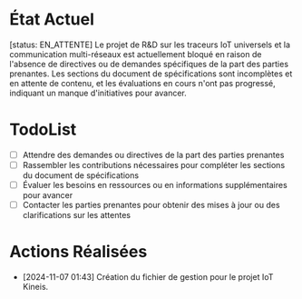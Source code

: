 # État Actuel
[status: EN_ATTENTE]
Le projet de R&D sur les traceurs IoT universels et la communication multi-réseaux est actuellement bloqué en raison de l'absence de directives ou de demandes spécifiques de la part des parties prenantes. Les sections du document de spécifications sont incomplètes et en attente de contenu, et les évaluations en cours n'ont pas progressé, indiquant un manque d'initiatives pour avancer.

# TodoList
- [ ] Attendre des demandes ou directives de la part des parties prenantes
- [ ] Rassembler les contributions nécessaires pour compléter les sections du document de spécifications
- [ ] Évaluer les besoins en ressources ou en informations supplémentaires pour avancer
- [ ] Contacter les parties prenantes pour obtenir des mises à jour ou des clarifications sur les attentes

# Actions Réalisées
- [2024-11-07 01:43] Création du fichier de gestion pour le projet IoT Kineis.